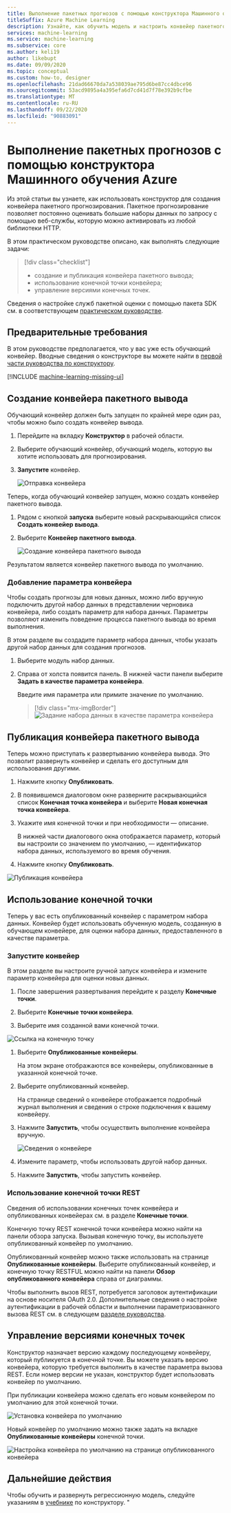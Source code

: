 ```yaml
---
title: Выполнение пакетных прогнозов с помощью конструктора Машинного обучения Azure
titleSuffix: Azure Machine Learning
description: Узнайте, как обучить модель и настроить конвейер пакетного прогнозирования с помощью конструктора. Разверните конвейер как параметризованную веб-службу, которая может быть активирована из любой библиотеки HTTP.
services: machine-learning
ms.service: machine-learning
ms.subservice: core
ms.author: keli19
author: likebupt
ms.date: 09/09/2020
ms.topic: conceptual
ms.custom: how-to, designer
ms.openlocfilehash: 21dad66670da7a538039ae795d6be87cc4dbce96
ms.sourcegitcommit: 53acd9895a4a395efa6d7cd41d7f78e392b9cfbe
ms.translationtype: MT
ms.contentlocale: ru-RU
ms.lasthandoff: 09/22/2020
ms.locfileid: "90883091"
---
```

# <a name="run-batch-predictions-using-azure-machine-learning-designer"></a>Выполнение пакетных прогнозов с помощью конструктора Машинного обучения Azure


Из этой статьи вы узнаете, как использовать конструктор для создания конвейера пакетного прогнозирования. Пакетное прогнозирование позволяет постоянно оценивать большие наборы данных по запросу с помощью веб-службы, которую можно активировать из любой библиотеки HTTP.

В этом практическом руководстве описано, как выполнять следующие задачи:

> [!div class="checklist"]
> * создание и публикация конвейера пакетного вывода;
> * использование конечной точки конвейера;
> * управление версиями конечных точек.

Сведения о настройке служб пакетной оценки с помощью пакета SDK см. в соответствующем [практическом руководстве](how-to-run-batch-predictions.md).

## <a name="prerequisites"></a>Предварительные требования

В этом руководстве предполагается, что у вас уже есть обучающий конвейер. Вводные сведения о конструкторе вы можете найти в [первой части руководства по конструктору](tutorial-designer-automobile-price-train-score.md). 

[!INCLUDE [machine-learning-missing-ui](../../includes/machine-learning-missing-ui.md)]

## <a name="create-a-batch-inference-pipeline"></a>Создание конвейера пакетного вывода

Обучающий конвейер должен быть запущен по крайней мере один раз, чтобы можно было создать конвейер вывода.

1. Перейдите на вкладку **Конструктор** в рабочей области.

1. Выберите обучающий конвейер, обучающий модель, которую вы хотите использовать для прогнозирования.

1. **Запустите** конвейер.

    ![Отправка конвейера](./media/how-to-run-batch-predictions-designer/run-training-pipeline.png)

Теперь, когда обучающий конвейер запущен, можно создать конвейер пакетного вывода.

1. Рядом с кнопкой **запуска** выберите новый раскрывающийся список **Создать конвейер вывода**.

1. Выберите **Конвейер пакетного вывода**.

    ![Создание конвейера пакетного вывода](./media/how-to-run-batch-predictions-designer/create-batch-inference.png)
    
Результатом является конвейер пакетного вывода по умолчанию. 

### <a name="add-a-pipeline-parameter"></a>Добавление параметра конвейера

Чтобы создать прогнозы для новых данных, можно либо вручную подключить другой набор данных в представлении черновика конвейера, либо создать параметр для набора данных. Параметры позволяют изменить поведение процесса пакетного вывода во время выполнения.

В этом разделе вы создадите параметр набора данных, чтобы указать другой набор данных для создания прогнозов.

1. Выберите модуль набор данных.

1. Справа от холста появится панель. В нижней части панели выберите **Задать в качестве параметра конвейера**.
   
    Введите имя параметра или примите значение по умолчанию.

    > [!div class="mx-imgBorder"]
    > ![Задание набора данных в качестве параметра конвейера](./media/how-to-run-batch-predictions-designer/set-dataset-as-pipeline-parameter.png)

## <a name="publish-your-batch-inference-pipeline"></a>Публикация конвейера пакетного вывода

Теперь можно приступать к развертыванию конвейера вывода. Это позволит развернуть конвейер и сделать его доступным для использования другими.

1. Нажмите кнопку **Опубликовать**.

1. В появившемся диалоговом окне разверните раскрывающийся список **Конечная точка конвейера** и выберите **Новая конечная точка конвейера**.

1. Укажите имя конечной точки и при необходимости — описание.

    В нижней части диалогового окна отображается параметр, который вы настроили со значением по умолчанию, — идентификатор набора данных, используемого во время обучения.

1. Нажмите кнопку **Опубликовать**.

![Публикация конвейера](./media/how-to-run-batch-predictions-designer/publish-inference-pipeline.png)


## <a name="consume-an-endpoint"></a>Использование конечной точки

Теперь у вас есть опубликованный конвейер с параметром набора данных. Конвейер будет использовать обученную модель, созданную в обучающем конвейере, для оценки набора данных, предоставленного в качестве параметра.

### <a name="submit-a-pipeline-run"></a>Запустите конвейер 

В этом разделе вы настроите ручной запуск конвейера и измените параметр конвейера для оценки новых данных. 

1. После завершения развертывания перейдите к разделу **Конечные точки**.

1. Выберите **Конечные точки конвейера**.

1. Выберите имя созданной вами конечной точки.

![Ссылка на конечную точку](./media/how-to-run-batch-predictions-designer/manage-endpoints.png)

1. Выберите **Опубликованные конвейеры**.

    На этом экране отображаются все конвейеры, опубликованные в указанной конечной точке.

1. Выберите опубликованный конвейер.

    На странице сведений о конвейере отображается подробный журнал выполнения и сведения о строке подключения к вашему конвейеру. 
    
1. Нажмите **Запустить**, чтобы осуществить выполнение конвейера вручную.

    ![Сведения о конвейере](./media/how-to-run-batch-predictions-designer/submit-manual-run.png)
    
1. Измените параметр, чтобы использовать другой набор данных.
    
1. Нажмите **Запустить**, чтобы запустить конвейер.

### <a name="use-the-rest-endpoint"></a>Использование конечной точки REST

Сведения об использовании конечных точек конвейера и опубликованных конвейерах см. в разделе **Конечные точки**.

Конечную точку REST конечной точки конвейера можно найти на панели обзора запуска. Вызывая конечную точку, вы используете опубликованный конвейер по умолчанию.

Опубликованный конвейер можно также использовать на странице **Опубликованные конвейеры**. Выберите опубликованный конвейер, и конечную точку RESTFUL можно найти на панели **Обзор опубликованного конвейера** справа от диаграммы. 

Чтобы выполнить вызов REST, потребуется заголовок аутентификации на основе носителя OAuth 2.0. Дополнительные сведения о настройке аутентификации в рабочей области и выполнении параметризованного вызова REST см. в следующем [разделе руководства](tutorial-pipeline-batch-scoring-classification.md#publish-and-run-from-a-rest-endpoint).

## <a name="versioning-endpoints"></a>Управление версиями конечных точек

Конструктор назначает версию каждому последующему конвейеру, который публикуется в конечной точке. Вы можете указать версию конвейера, которую требуется выполнить в качестве параметра вызова REST. Если номер версии не указан, конструктор будет использовать конвейер по умолчанию.

При публикации конвейера можно сделать его новым конвейером по умолчанию для этой конечной точки.

![Установка конвейера по умолчанию](./media/how-to-run-batch-predictions-designer/set-default-pipeline.png)

Новый конвейер по умолчанию можно также задать на вкладке **Опубликованные конвейеры** конечной точки.

![Настройка конвейера по умолчанию на странице опубликованного конвейера](./media/how-to-run-batch-predictions-designer/set-new-default-pipeline.png)

## <a name="next-steps"></a>Дальнейшие действия

Чтобы обучить и развернуть регрессионную модель, следуйте указаниям в [учебнике](tutorial-designer-automobile-price-train-score.md) по конструктору.
"